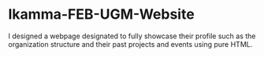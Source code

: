 # Ikamma-FEB-UGM-Website
I designed a webpage designated to fully showcase their profile such as the organization structure and their past projects and events using pure HTML.

